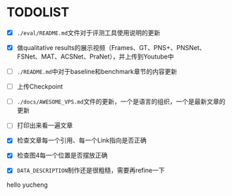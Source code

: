# TODOLIST

- [x] `./eval/README.md`文件对于评测工具使用说明的更新
- [x] 做qualitative results的展示视频（Frames、GT、PNS+、PNSNet、FSNet、MAT、ACSNet、PraNet），并上传到Youtube中
- [ ] `./README.md`中对于baseline和benchmark章节的内容更新
- [ ] 上传Checkpoint
- [ ] `./docs/AWESOME_VPS.md`文件的更新，一个是语言的组织，一个是最新文章的更新
- [ ] 打印出来看一遍文章
- [x] 检查文章每一个引用、每一个Link指向是否正确
- [x] 检查图4每一个位置是否摆放正确
- [x] `DATA_DESCRIPTION`制作还是很粗糙，需要再refine一下


hello yucheng 